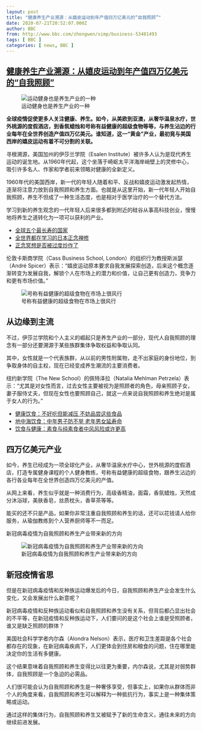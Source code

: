 ```yaml
---
layout: post
title: "健康养生产业溯源：从嬉皮运动到年产值四万亿美元的“自我照顾”"
date: 2020-07-21T20:52:07.000Z
author: BBC
from: http://www.bbc.com/zhongwen/simp/business-53481493
tags: [ BBC ]
categories: [ news, BBC ]
---
```

<!--1595364727000-->
[健康养生产业溯源：从嬉皮运动到年产值四万亿美元的“自我照顾”](http://www.bbc.com/zhongwen/simp/business-53481493)
------

<div>
<figure><img alt="运动健身也是养生产业的一种" src="https://ichef.bbci.co.uk/news/600/cpsprodpb/9926/production/_113560293_whatsubject.jpg" referrerpolicy="no-referrer"><br><figcaption>运动健身也是养生产业的一种</figcaption></figure><p class="story-body__introduction"><strong>全球疫情促使更多人关注健康、养生。如今，从美欧到亚澳，从奢华温泉水疗，世外桃源的度假酒店，到香氛蜡烛和号称有益健康的超级食物等等，与养生沾边的行业每年在全世界创造产值四万亿美元。</strong><strong>谁知道，这一“黄金”产业，最初竟与美国西岸的嬉皮运动有着不可分割的关联。</strong></p><p>寻根溯源，美国加州的伊莎兰学院（Esalen Institute）被许多人认为是现代养生运动的诞生地。从1960年代起，这个坐落于崎岖太平洋海岸峭壁上的灵修中心，吸引许多名人、作家和学者前来领略对健康的全新定义。</p><p>1960年代的美国西岸，新一代的年轻人随着和平、反战和嬉皮运动激发起热情，逐渐将注意力放到自我照顾和养生方面。也就是从这里开始，新一代年轻人开始自我照顾，养生不但成了一种生活态度，也是相对于医学治疗的一个替代方法。</p><p>学习到新的养生观念的一代年轻人后来很多都到附近的硅谷从事高科技创业，慢慢地将养生之道转化为一项可以获利的产业。</p><ul class="story-body__unordered-list"><li class="story-body__list-item"><a href="https://www.bbc.com/ukchina/simp/vert-tra-41282148" class="story-body__link">全球五个最长寿的国家</a></li><li class="story-body__list-item"><a href="https://www.bbc.com/ukchina/simp/vert-tra-40177111" class="story-body__link">全世界都在学习的日本正念禅修</a></li><li class="story-body__list-item"><a href="https://www.bbc.com/ukchina/simp/vert-fut-44140493" class="story-body__link">正念冥想是否被过度炒作了</a></li></ul><p>伦敦卡斯商学院（Cass Business School, London）的组织行为教授斯派瑟（André Spicer）表示：“嬉皮运动原本要求自我发展探索创造，后来这个概念逐渐转变为发展自我，解锁个人在市场上的潜力和价值，让自己更有创造力，竞争力和更有市场价值。”</p><figure><img alt="号称有益健康的超级食物在市场上很风行" src="https://ichef.bbci.co.uk/news/600/cpsprodpb/C036/production/_113560294_whatsubject.jpg" referrerpolicy="no-referrer"><br><figcaption>号称有益健康的超级食物在市场上很风行</figcaption></figure><h2 class="story-body__crosshead">从边缘到主流</h2><p>不过，伊莎兰学院和个人主义的崛起只是养生产业的一部分，现代人自我照顾的理念有一部分还要溯源于某些族群集体争取权益和争取认同。</p><p>其中，女性就是一个代表族群，从以前的男性附属物，走不出家庭的身份地位，到争取身体的自主权，现在已经变成养生潮流的主要消费者。</p><p>纽约新学院（The New School）的佩特泽拉（Natalia Mehlman Petrzela）表示：“尤其是对女性而言，过去女性主要被视为是照顾者的角色，母亲照顾子女，妻子服侍丈夫，但现在女性也要照顾自己，就这一点来说自我照顾和养生绝对是属于女人的行为。”</p><ul class="story-body__unordered-list"><li class="story-body__list-item"><a href="http://www.bbc.com/zhongwen/simp/science-50086190" class="story-body__link">健康饮食：不好吃但能减压 不妨品尝这些食品</a></li><li class="story-body__list-item"><a href="http://www.bbc.com/zhongwen/simp/indepth-45397554" class="story-body__link">地中海饮食：中年男子防不举 老年男女延寿命</a></li><li class="story-body__list-item"><a href="http://www.bbc.com/zhongwen/simp/science-49621046" class="story-body__link">饮食与健康：素食与纯素食者中风风险或许更高</a></li></ul><h2 class="story-body__crosshead">四万亿美元产业</h2><p>如今，养生已经成为一项全球化产业，从奢华温泉水疗中心，世外桃源的度假酒店，打造专属健身课程的个人健身教练，号称有益健康的超级食物，跟养生沾边的各行各业每年在全世界创造四万亿美元的产值。</p><p>从网上来看，养生似乎就是一种消费行为，高级香精油，面霜，香氛蜡烛，天然成分沐浴球，美肤香皂，丝质枕头，香草茶等等。</p><p>能买的还不只是产品，如果你非常注重自我照顾和养生的话，还可以花钱请人给你服务，从瑜伽教练到个人营养厨师等不一而足。</p><p>新冠病毒疫情为自我照顾和养生产业带来新的方向</p><figure><img alt="新冠病毒疫情为自我照顾和养生产业带来新的方向" src="https://ichef.bbci.co.uk/news/600/cpsprodpb/E746/production/_113560295_whatsubject.jpg" referrerpolicy="no-referrer"><br><figcaption>新冠病毒疫情为自我照顾和养生产业带来新的方向</figcaption></figure><h2 class="story-body__crosshead">新冠疫情省思</h2><p>但是在新冠病毒疫情和反种族运动爆发后的今日，自我照顾和养生产业会发生什么变化，又会发展出什么新意呢？</p><p>新冠病毒疫情和反种族运动看似和自我照顾和养生没有关系，但背后都凸显出社会的不平等，在新冠疫情和反种族运动下，人们要问的是这个社会上谁是受照顾者，谁又是缺乏照顾的群体？</p><p>美国社会科学学者内尔森（Alondra Nelson）表示，医疗和卫生差距是各个社会都存在的现象，在新冠病毒疾病下，人们更体会到住房和粮食的问题，住在哪里能决定你的生活有多健康。</p><p>这个结果意味着自我照顾和养生变得比以往更为重要，内尔森说，尤其是对弱势群体，自我照顾是一个急迫的必需品。</p><p>人们很可能会认为自我照顾和养生是一种奢侈享受，但事实上，如果你从群体而非个人的角度来看，自我照顾和养生可以解释为一种抵抗行为，事实上是一种集体策略或运动。</p><p>通过这样的集体行为，自我照顾和养生又被赋予了新的生命含义，通往未来的方向继续前进发展。</p>
</div>
